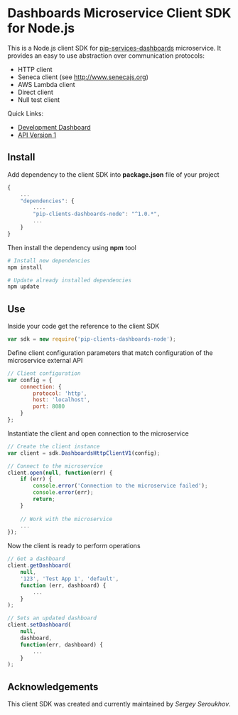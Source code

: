# Dashboards Microservice Client SDK for Node.js

This is a Node.js client SDK for [pip-services-dashboards](https://github.com/pip-services-content/pip-services-dashboards-node) microservice.
It provides an easy to use abstraction over communication protocols:

* HTTP client
* Seneca client (see http://www.senecajs.org)
* AWS Lambda client
* Direct client
* Null test client

<a name="links"></a> Quick Links:

* [Development Dashboard](doc/Development.md)
* [API Version 1](doc/NodeClientApiV1.md)

## Install

Add dependency to the client SDK into **package.json** file of your project
```javascript
{
    ...
    "dependencies": {
        ....
        "pip-clients-dashboards-node": "^1.0.*",
        ...
    }
}
```

Then install the dependency using **npm** tool
```bash
# Install new dependencies
npm install

# Update already installed dependencies
npm update
```

## Use

Inside your code get the reference to the client SDK
```javascript
var sdk = new require('pip-clients-dashboards-node');
```

Define client configuration parameters that match configuration of the microservice external API
```javascript
// Client configuration
var config = {
    connection: {
        protocol: 'http',
        host: 'localhost', 
        port: 8080
    }
};
```

Instantiate the client and open connection to the microservice
```javascript
// Create the client instance
var client = sdk.DashboardsHttpClientV1(config);

// Connect to the microservice
client.open(null, function(err) {
    if (err) {
        console.error('Connection to the microservice failed');
        console.error(err);
        return;
    }
    
    // Work with the microservice
    ...
});
```

Now the client is ready to perform operations
```javascript
// Get a dashboard
client.getDashboard(
    null,
    '123', 'Test App 1', 'default',
    function (err, dashboard) {
        ...
    }
);
```

```javascript
// Sets an updated dashboard
client.setDashboard(
    null,
    dashboard,
    function(err, dashboard) {
        ...    
    }
);
```    

## Acknowledgements

This client SDK was created and currently maintained by *Sergey Seroukhov*.

